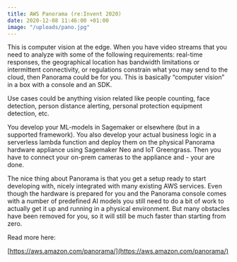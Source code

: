 ```yaml
---
title: AWS Panorama (re:Invent 2020)
date: 2020-12-08 11:46:00 +01:00
image: "/uploads/pano.jpg"
---
```


This is computer vision at the edge. When you have video streams that you need to analyze with some of the following requirements: real-time responses, the geographical location has bandwidth limitations or intermittent connectivity, or regulations constrain what you may send to the cloud, then Panorama could be for you. This is basically “computer vision” in a box with a console and an SDK. 

Use cases could be anything vision related like people counting, face detection, person distance alerting, personal protection equipment detection, etc. 

You develop your ML-models in Sagemaker or elsewhere (but in a supported framework). You also develop your actual business logic in a serverless lambda function and deploy them on the physical Panorama hardware appliance using Sagemaker Neo and IoT Greengrass. Then you have to connect your on-prem cameras to the appliance and - your are done.

The nice thing about Panorama is that you get a setup ready to start developing with, nicely integrated with many existing AWS services. Even though the hardware is prepared for you and the Panorama console comes with a number of predefined AI models you still need to do a bit of work to actually get it up and running in a physical environment. But many obstacles have been removed for you, so it will still be much faster than starting from zero.


Read more here:

[https://aws.amazon.com/panorama/](https://aws.amazon.com/panorama/)

